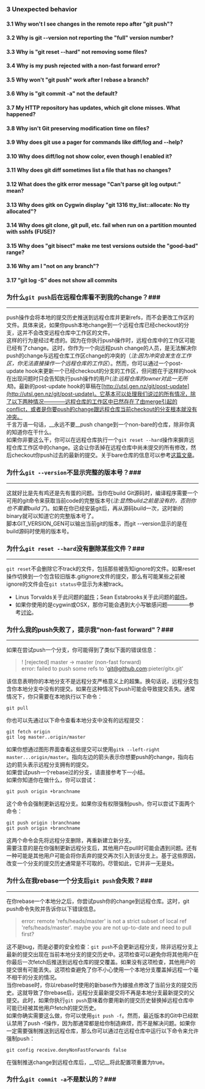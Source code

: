 ### 3 Unexpected behavior ###
#### 3.1 Why won't I see changes in the remote repo after "git push"?
#### 3.2 Why is git --version not reporting the "full" version number?
#### 3.3 Why is "git reset --hard" not removing some files?
#### 3.4 Why is my push rejected with a non-fast forward error?
#### 3.5 Why won't "git push" work after I rebase a branch?
#### 3.6 Why is "git commit -a" not the default?
#### 3.7 My HTTP repository has updates, which git clone misses. What happened?
#### 3.8 Why isn't Git preserving modification time on files?
#### 3.9 Why does git use a pager for commands like diff/log and --help?
#### 3.10 Why does diff/log not show color, even though I enabled it?
#### 3.11 Why does git diff sometimes list a file that has no changes?
#### 3.12 What does the gitk error message "Can't parse git log output:" mean?
#### 3.13 Why does gitk on Cygwin display "git 1316 tty_list::allocate: No tty allocated"?
#### 3.14 Why does git clone, git pull, etc. fail when run on a partition mounted with sshfs (FUSE)?
#### 3.15 Why does "git bisect" make me test versions outside the "good-bad" range?
#### 3.16 Why am I "not on any branch"?
#### 3.17 "git log -S" does not show all commits

### 为什么`git push`后在远程仓库看不到我的change？###
____________________
push操作会将本地的提交历史推送到远程仓库并更新refs，而不会更改工作区的文件。具体来说，如果你push本地change到一个远程仓库已经checkout的分支，这并不会改变远程仓库中工作区的文件。     
这样的行为是经过考虑的。因为在你执行push操作时，远程仓库中的工作区可能已经有了change。这时，你作为一个向远程push change的人员，是无法解决你push的change与远程仓库工作区change的冲突的（*注:因为冲突会发生在工作区，你无法直接操作一个远程仓库的工作区*）。然而，你可以通过一个post-update hook来更新一个已经checkout的分支的工作区，但问题在于这样的hook在出现问题时只会告知执行push操作的用户(*注:远程仓库的owner对此一无所知*)。最新的post-update hook的草稿在[http://utsl.gen.nz/git/post-update](http://utsl.gen.nz/git/post-update)。它基本可以处理我们说过的所有情况，除了以下两种情况————远程仓库的工作区中已然存在了由merge引起的conflict，或者是你要push的change跟远程仓库当前checkout的分支根本就没有冲突。    
千言万语一句话，__永远不要__push change到一个non-bare的仓库，除非你真的知道你在干什么。     
如果你非要这么干，你可以在远程仓库执行一个`git reset --hard`操作来摒弃远程仓库工作区中的change。这会让你丢掉在远程仓库中尚未提交的所有修改，然后checkout你push过去的最新的提交。关于bare仓库的信息可以参考[这篇文章](http://sitaramc.github.com/concepts/bare.html#how_do_I_fix_such_a_non_bare_push_)。    

### 为什么`git --version`不显示完整的版本号？### 
____________________
这就好比是先有鸡还是先有蛋的问题。当你在build Git源码时，编译程序需要一个可用的git命令来获取当前code的完整版本号(*注:显然build之前是没有的，否则你也不需要build了*)。如果在你已经安装git后，再从源码build一次，这时新的binary就可以知道它的完整版本号了。    
脚本GIT_VERSION_GEN可以输出当前git的版本，而git --version显示的是在build源码时使用的版本号。

### 为什么`git reset --hard`没有删除某些文件？###
____________________
`git reset`不会删除它不track的文件，包括那些被告知ignore的文件。如果reset操作切换到一个包含较旧版本.gitignore文件的提交，那么有可能某些之前被ignore的文件会在`git status`中显示为未被track。

- Linus Torvalds关于此问题的[邮件](http://marc.theaimsgroup.com/?l=git&m=114917892328066)；Sean Estabrooks关于此问题的[邮件](http://marc.theaimsgroup.com/?l=git&m=114917892613019)。
- 如果你使用的是cygwin或OSX，那你可能会遇到大小写敏感问题————参考[讨论](http://marc.info/?l=git&w=2&r=1&s=xt_CONNMARK.h&q=b)。

### 为什么我的push失败了，提示我"non-fast forward"？###
____________________
如果在尝试push一个分支，你可能得到了类似下面的错误信息：
>! [rejected]        master -> master (non-fast forward)   
>error: failed to push some refs to 'git@github.com:pieter/gitx.git'

该信息表明你的本地分支不是远程分支严格意义上的超集。换句话说，远程分支包含你本地分支中没有的提交。如果在这种情况下push可能会导致提交丢失。通常情况下，你只需要在本地执行以下命令：
	
	git pull
	
你也可以先通过以下命令查看本地分支中没有的远程提交：

	git fetch origin
	git log master..origin/master
	
如果你想通过图形界面查看这些提交可以使用`gitk --left-right master...origin/master`。指向左边的箭头表示你想要push的change，指向右边的箭头表示远程分支拥有的提交。    
如果尝试push一个rebase过的分支，请直接参考下一小结。   
如果你知道你在做什么，你可以尝试：

	git push origin +branchname
	
这个命令会强制更新远程分支。如果你没有权限强制push，你可以尝试下面两个命令：

	git push origin :branchname
	git push origin +branchname
	
这两个命令会先将远程分支删除，再重新建立新分支。    
需要注意的是在你强制更新远程分支后，其他用户在pull时可能会遇到问题。还有一种可能是其他用户可能会将你丢弃的提交再次引入到该分支上。基于这些原因，改变一个分支的提交历史通常是不可取的。尽管如此，它并非一无是处。

### 为什么在我rebase一个分支后`git push`会失败？###
____________________
在你rebase一个本地分之后，你尝试push你的change到远程仓库。这时，git push命令失败并告诉你以下错误信息。
> error: remote 'refs/heads/master' is not a strict subset of local ref 'refs/heads/master'. maybe you are not up-to-date and need to pull first?

这不是bug，而是必要的安全检查：`git push`不会更新远程分支，除非远程分支上最新的提交出现在当前本地分支的提交历史中。这项检查可以避免你将其他用户在你最后一次fetch后推送到远程仓库的提交覆盖。如果没有这项检查，其他用户的提交很有可能丢失。这项检查避免了你不小心使用一个本地分支覆盖掉远程一个毫不相干的分支的情况。    
当你rebase时，你以rebase时使用的新base作为嫁接点修改了当前分支的提交历史。这就导致了你rebase后，远程分支最新提交将不再是本地分支最新提交的父提交。此时，如果你执行`git push`意味着你要用新的提交历史替换掉远程仓库中可能已经被其他用户fetch的提交历史。      
如果你确实需要这么做，你可以使用`git push -f`。然而，最近版本的Git中已经默认禁用了push -f操作，因为那通常都是给你制造麻烦，而不是解决问题。如果你一定需要强制推送到远程仓库，那么你可以通过在远程仓库中运行以下命令来允许强制push：

	git config receive.denyNonFastForwards false
	
在强制推送change到远程仓库后，__切记__将此配置项重置为true。

### 为什么`git commit -a`不是默认的？###



